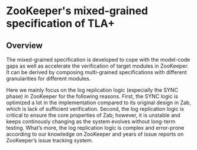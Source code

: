 # ZooKeeper's mixed-grained specification of TLA+

## Overview

The mixed-grained specification is developed to cope with the model-code gaps as well as accelerate the verification of target modules in ZooKeeper. It can be derived by composing multi-grained specifications with different granularities for different modules.

Here we mainly focus on the log replication logic (especially the SYNC phase) in ZooKeeper for the following reasons. First, the SYNC logic is optimized a lot in the implementation compared to its original design in Zab, which is lack of sufficient verification. Second, the log replication logic is critical to ensure the core properties of Zab; however, it is unstable and keeps continously changing as the system evolves without long-term testing. What’s more, the  log replication logic is complex and error-prone according to our knowledge on ZooKeeper and years of issue reports on ZooKeeper’s issue tracking system. 


